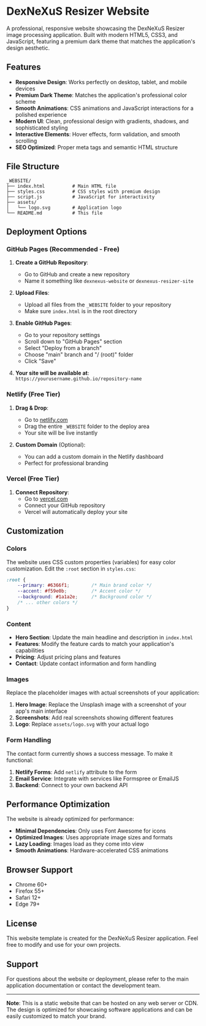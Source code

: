 # DexNeXuS Resizer Website

A professional, responsive website showcasing the DexNeXuS Resizer image processing application. Built with modern HTML5, CSS3, and JavaScript, featuring a premium dark theme that matches the application's design aesthetic.

## Features

- **Responsive Design**: Works perfectly on desktop, tablet, and mobile devices
- **Premium Dark Theme**: Matches the application's professional color scheme
- **Smooth Animations**: CSS animations and JavaScript interactions for a polished experience
- **Modern UI**: Clean, professional design with gradients, shadows, and sophisticated styling
- **Interactive Elements**: Hover effects, form validation, and smooth scrolling
- **SEO Optimized**: Proper meta tags and semantic HTML structure

## File Structure

```
_WEBSITE/
├── index.html          # Main HTML file
├── styles.css          # CSS styles with premium design
├── script.js           # JavaScript for interactivity
├── assets/
│   └── logo.svg        # Application logo
└── README.md           # This file
```

## Deployment Options

### GitHub Pages (Recommended - Free)

1. **Create a GitHub Repository**:
   - Go to GitHub and create a new repository
   - Name it something like `dexnexus-website` or `dexnexus-resizer-site`

2. **Upload Files**:
   - Upload all files from the `_WEBSITE` folder to your repository
   - Make sure `index.html` is in the root directory

3. **Enable GitHub Pages**:
   - Go to your repository settings
   - Scroll down to "GitHub Pages" section
   - Select "Deploy from a branch"
   - Choose "main" branch and "/ (root)" folder
   - Click "Save"

4. **Your site will be available at**: `https://yourusername.github.io/repository-name`

### Netlify (Free Tier)

1. **Drag & Drop**:
   - Go to [netlify.com](https://netlify.com)
   - Drag the entire `_WEBSITE` folder to the deploy area
   - Your site will be live instantly

2. **Custom Domain** (Optional):
   - You can add a custom domain in the Netlify dashboard
   - Perfect for professional branding

### Vercel (Free Tier)

1. **Connect Repository**:
   - Go to [vercel.com](https://vercel.com)
   - Connect your GitHub repository
   - Vercel will automatically deploy your site

## Customization

### Colors
The website uses CSS custom properties (variables) for easy color customization. Edit the `:root` section in `styles.css`:

```css
:root {
    --primary: #6366f1;        /* Main brand color */
    --accent: #f59e0b;         /* Accent color */
    --background: #1a1a2e;     /* Background color */
    /* ... other colors */
}
```

### Content
- **Hero Section**: Update the main headline and description in `index.html`
- **Features**: Modify the feature cards to match your application's capabilities
- **Pricing**: Adjust pricing plans and features
- **Contact**: Update contact information and form handling

### Images
Replace the placeholder images with actual screenshots of your application:

1. **Hero Image**: Replace the Unsplash image with a screenshot of your app's main interface
2. **Screenshots**: Add real screenshots showing different features
3. **Logo**: Replace `assets/logo.svg` with your actual logo

### Form Handling
The contact form currently shows a success message. To make it functional:

1. **Netlify Forms**: Add `netlify` attribute to the form
2. **Email Service**: Integrate with services like Formspree or EmailJS
3. **Backend**: Connect to your own backend API

## Performance Optimization

The website is already optimized for performance:

- **Minimal Dependencies**: Only uses Font Awesome for icons
- **Optimized Images**: Uses appropriate image sizes and formats
- **Lazy Loading**: Images load as they come into view
- **Smooth Animations**: Hardware-accelerated CSS animations

## Browser Support

- Chrome 60+
- Firefox 55+
- Safari 12+
- Edge 79+

## License

This website template is created for the DexNeXuS Resizer application. Feel free to modify and use for your own projects.

## Support

For questions about the website or deployment, please refer to the main application documentation or contact the development team.

---

**Note**: This is a static website that can be hosted on any web server or CDN. The design is optimized for showcasing software applications and can be easily customized to match your brand.
